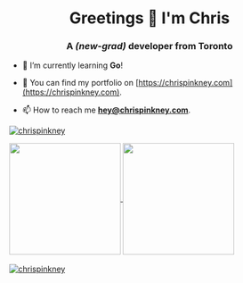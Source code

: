 <h1 align="center">Greetings 🖖 I'm Chris</h1>
<h3 align="center">A <i>(new-grad)</i> developer from Toronto</h3>

- 🌱 I’m currently learning **Go**!

- 📝 You can find my portfolio on [https://chrispinkney.com](https://chrispinkney.com).

- 📫 How to reach me **hey@chrispinkney.com**.

<p align="left"> <a href="https://github.com/ryo-ma/github-profile-trophy"><img src="https://github-profile-trophy.vercel.app/?username=chrispinkney" alt="chrispinkney" /></a> </p>

<a href="https://github.com/chrispinkney">
  <img height=200 align="center" src="https://github-readme-stats.vercel.app/api?username=chrispinkney" />
</a>
<a href="https://github.com/chrispinkney">
  <img height=200 align="center" src="https://github-readme-stats.vercel.app/api/top-langs?username=chrispinkney&layout=compact&langs_count=8&hide=javascript,html,css&card_width=320" /> 
</a></br></br>

<a href="https://github.com/chrispinkney">
  <img align="center" src="https://github-readme-streak-stats.herokuapp.com/?user=chrispinkney&" alt="chrispinkney" />
</a>
